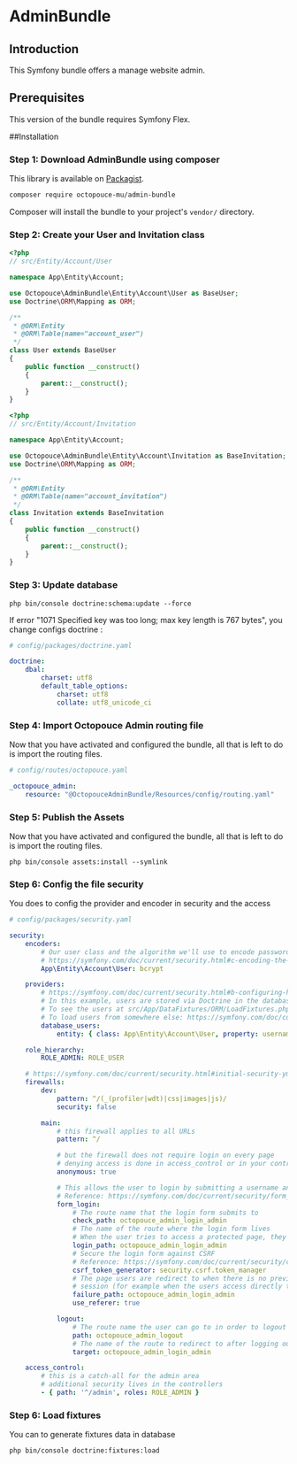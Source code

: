 AdminBundle
===============

Introduction
------------
This Symfony bundle offers a manage website admin.

## Prerequisites

This version of the bundle requires Symfony Flex. 

##Installation

### Step 1: Download AdminBundle using composer
This library is available on [Packagist](http://packagist.org/packages/octopouce-mu/admin-bundle).

```bash
composer require octopouce-mu/admin-bundle
```

Composer will install the bundle to your project's `vendor/` directory.

### Step 2: Create your User and Invitation class
```php
<?php
// src/Entity/Account/User

namespace App\Entity\Account;

use Octopouce\AdminBundle\Entity\Account\User as BaseUser;
use Doctrine\ORM\Mapping as ORM;

/**
 * @ORM\Entity
 * @ORM\Table(name="account_user")
 */
class User extends BaseUser
{
    public function __construct()
    {
        parent::__construct();
    }
}
```

```php
<?php
// src/Entity/Account/Invitation

namespace App\Entity\Account;

use Octopouce\AdminBundle\Entity\Account\Invitation as BaseInvitation;
use Doctrine\ORM\Mapping as ORM;

/**
 * @ORM\Entity
 * @ORM\Table(name="account_invitation")
 */
class Invitation extends BaseInvitation
{
    public function __construct()
    {
        parent::__construct();
    }
}
```

### Step 3: Update database
```
php bin/console doctrine:schema:update --force
```
If error "1071 Specified key was too long; max key length is 767 bytes", you change configs doctrine :
```yaml
# config/packages/doctrine.yaml

doctrine:
    dbal:
        charset: utf8
        default_table_options:
            charset: utf8
            collate: utf8_unicode_ci
```

### Step 4: Import Octopouce Admin routing file
Now that you have activated and configured the bundle, all that is left to do is import the routing files.
```yaml
# config/routes/octopouce.yaml

_octopouce_admin:
    resource: "@OctopouceAdminBundle/Resources/config/routing.yaml"
```

### Step 5: Publish the Assets
Now that you have activated and configured the bundle, all that is left to do is import the routing files.
```
php bin/console assets:install --symlink
```

### Step 6: Config the file security
You does to config the provider and encoder in security and the access
```yaml
# config/packages/security.yaml

security:
    encoders:
        # Our user class and the algorithm we'll use to encode passwords
        # https://symfony.com/doc/current/security.html#c-encoding-the-user-s-password
        App\Entity\Account\User: bcrypt

    providers:
        # https://symfony.com/doc/current/security.html#b-configuring-how-users-are-loaded
        # In this example, users are stored via Doctrine in the database
        # To see the users at src/App/DataFixtures/ORM/LoadFixtures.php
        # To load users from somewhere else: https://symfony.com/doc/current/security/custom_provider.html
        database_users:
            entity: { class: App\Entity\Account\User, property: username }

    role_hierarchy:
        ROLE_ADMIN: ROLE_USER

    # https://symfony.com/doc/current/security.html#initial-security-yml-setup-authentication
    firewalls:
        dev:
            pattern: ^/(_(profiler|wdt)|css|images|js)/
            security: false

        main:
            # this firewall applies to all URLs
            pattern: ^/

            # but the firewall does not require login on every page
            # denying access is done in access_control or in your controllers
            anonymous: true

            # This allows the user to login by submitting a username and password
            # Reference: https://symfony.com/doc/current/security/form_login_setup.html
            form_login:
                # The route name that the login form submits to
                check_path: octopouce_admin_login_admin
                # The name of the route where the login form lives
                # When the user tries to access a protected page, they are redirected here
                login_path: octopouce_admin_login_admin
                # Secure the login form against CSRF
                # Reference: https://symfony.com/doc/current/security/csrf_in_login_form.html
                csrf_token_generator: security.csrf.token_manager
                # The page users are redirect to when there is no previous page stored in the
                # session (for example when the users access directly to the login page).
                failure_path: octopouce_admin_login_admin
                use_referer: true

            logout:
                # The route name the user can go to in order to logout
                path: octopouce_admin_logout
                # The name of the route to redirect to after logging out
                target: octopouce_admin_login_admin

    access_control:
        # this is a catch-all for the admin area
        # additional security lives in the controllers
        - { path: '^/admin', roles: ROLE_ADMIN }
```

### Step 6: Load fixtures
You can to generate fixtures data in database
```
php bin/console doctrine:fixtures:load
```